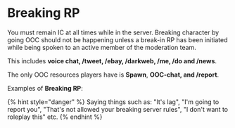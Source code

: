 # Breaking RP

You must remain IC at all times while in the server. Breaking character by going OOC should not be happening unless a break-in RP has been initiated while being spoken to an active member of the moderation team.

This includes **voice chat, /tweet, /ebay, /darkweb, /me, /do and /news**.

The only OOC resources players have is **Spawn**, **OOC-chat, and /report**.

Examples of **Breaking RP**:

{% hint style="danger" %}
Saying things such as: "It's lag", "I'm going to report you", "That's not allowed your breaking server rules", "I don't want to roleplay this" etc.
{% endhint %}
